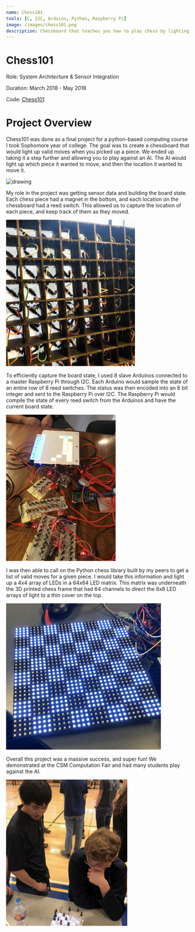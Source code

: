 ```yaml
---
name: Chess101
tools: [C, I2C, Arduino, Python, Raspberry Pi]
image: /images/chess101.png
description: Chessboard that teaches you how to play chess by lighting up tiles! 
---
```


# Chess101

Role: System Architecture & Sensor Integration

Duration: March 2018 - May 2018

Code: [Chess101](https://github.com/joshrands/Chess101)

# Project Overview

Chess101 was done as a final project for a python-based computing course I took Sophomore year of college. The goal was to create a chessboard that would light up valid moves when you picked up a piece. We ended up taking it a step further and allowing you to play against an AI. The AI would light up which piece it wanted to move, and then the location it wanted to move it. 

<img src="/images/chess-move.png" alt="drawing" style="height:400px;"/>

My role in the project was getting sensor data and building the board state. Each chess piece had a magnet in the bottom, and each location on the chessboard had a reed switch. This allowed us to capture the location of each piece, and keep track of them as they moved. 

<img src="/images/chess-reed-switches.png" alt="drawing" style="height:400px;"/>

To efficiently capture the board state, I used 8 slave Arduinos connected to a master Raspberry Pi through I2C. Each Arduino would sample the state of an entire row of 8 reed switches. The status was then encoded into an 8 bit integer and sent to the Raspberry Pi over I2C. The Raspberry Pi would compile the state of every reed switch from the Arduinos and have the current board state. 

<img src="/images/chess-arduinos.JPG" alt="drawing" style="height:400px;"/>

I was then able to call on the Python chess library built by my peers to get a list of valid moves for a given piece. I would take this information and light up a 4x4 array of LEDs in a 64x64 LED matrix. This matrix was underneath the 3D printed chess frame that had 64 channels to direct the 8x8 LED arrays of light to a thin cover on the top. 

<img src="/images/chess-grid.png" alt="drawing" style="height:400px;"/>

Overall this project was a massive success, and super fun! We demonstrated at the CSM Computation Fair and had many students play against the AI. 

<img src="/images/chess-fair.png" alt="drawing" style="height:400px;"/>